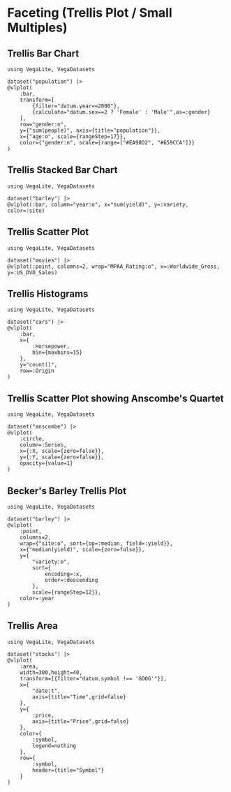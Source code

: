 # Faceting (Trellis Plot / Small Multiples)

## Trellis Bar Chart

```@example
using VegaLite, VegaDatasets

dataset("population") |>
@vlplot(
    :bar,
    transform=[
        {filter="datum.year==2000"},
        {calculate="datum.sex==2 ? 'Female' : 'Male'",as=:gender}
    ],
    row="gender:n",
    y={"sum(people)", axis={title="population"}},
    x={"age:o", scale={rangeStep=17}},
    color={"gender:n", scale={range=["#EA98D2", "#659CCA"]}}
)
```

## Trellis Stacked Bar Chart

```@example
using VegaLite, VegaDatasets

dataset("barley") |>
@vlplot(:bar, column="year:o", x="sum(yield)", y=:variety, color=:site)
```

## Trellis Scatter Plot

```@example
using VegaLite, VegaDatasets

dataset("movies") |>
@vlplot(:point, columns=2, wrap="MPAA_Rating:o", x=:Worldwide_Gross, y=:US_DVD_Sales)
```

## Trellis Histograms

```@example
using VegaLite, VegaDatasets

dataset("cars") |>
@vlplot(
    :bar,
    x={
        :Horsepower,
        bin={maxbins=15}
    },
    y="count()",
    row=:Origin
)
```

## Trellis Scatter Plot showing Anscombe's Quartet

```@example
using VegaLite, VegaDatasets

dataset("anscombe") |>
@vlplot(
    :circle,
    column=:Series,
    x={:X, scale={zero=false}},
    y={:Y, scale={zero=false}},
    opacity={value=1}
)
```

## Becker's Barley Trellis Plot

```@example
using VegaLite, VegaDatasets

dataset("barley") |>
@vlplot(
    :point,
    columns=2,
    wrap={"site:o", sort={op=:median, field=:yield}},
    x={"median(yield)", scale={zero=false}},
    y={
        "variety:o",
        sort={
            encoding=:x,
            order=:descending
        },
        scale={rangeStep=12}},
    color=:year
)
```

## Trellis Area

```@example
using VegaLite, VegaDatasets

dataset("stocks") |>
@vlplot(
    :area,
    width=300,height=40,
    transform=[{filter="datum.symbol !== 'GOOG'"}],
    x={
        "date:t",
        axis={title="Time",grid=false}
    },
    y={
        :price,
        axis={title="Price",grid=false}
    },
    color={
        :symbol,
        legend=nothing
    },
    row={
        :symbol,
        header={title="Symbol"}
    }
)
```
